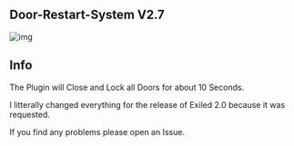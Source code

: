 ## Door-Restart-System V2.7
![img](https://img.shields.io/github/downloads/gamekuchen/doorrestartsystem/total?style=for-the-badge)
## Info
The Plugin will Close and Lock all Doors for about 10 Seconds.
 
I litterally changed everything for the release of Exiled 2.0 because it was requested.

If you find any problems please open an Issue.

